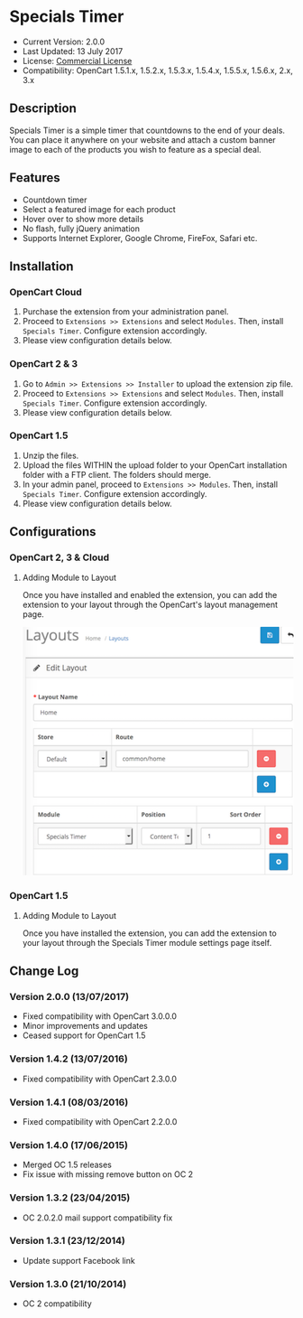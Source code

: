 # Specials Timer

* Current Version: 2.0.0
* Last Updated: 13 July 2017
* License: [Commercial License][1]
* Compatibility: OpenCart 1.5.1.x, 1.5.2.x, 1.5.3.x, 1.5.4.x, 1.5.5.x, 1.5.6.x, 2.x, 3.x


[1]: https://www.marketinsg.com/usage-license

## Description

Specials Timer is a simple timer that countdowns to the end of your deals. You can place it anywhere on your website and attach a custom banner image to each of the products you wish to feature as a special deal.

## Features

* Countdown timer
* Select a featured image for each product
* Hover over to show more details
* No flash, fully jQuery animation
* Supports Internet Explorer, Google Chrome, FireFox, Safari etc.

## Installation

### OpenCart Cloud

1. Purchase the extension from your administration panel.
2. Proceed to `Extensions >> Extensions` and select `Modules`. Then, install `Specials Timer`. Configure extension accordingly.
3. Please view configuration details below.

### OpenCart 2 & 3

1. Go to `Admin >> Extensions >> Installer` to upload the extension zip file.
2. Proceed to `Extensions >> Extensions` and select `Modules`. Then, install `Specials Timer`. Configure extension accordingly.
3. Please view configuration details below.

### OpenCart 1.5

1. Unzip the files.
2. Upload the files WITHIN the upload folder to your OpenCart installation folder with a FTP client. The folders should merge.
3. In your admin panel, proceed to `Extensions >> Modules`. Then, install `Specials Timer`. Configure extension accordingly.
4. Please view configuration details below.

## Configurations

### OpenCart 2, 3 & Cloud

1. Adding Module to Layout

	Once you have installed and enabled the extension, you can add the extension to your layout through the OpenCart's layout management page.

	![Screenshot](images/specials_timer/image-1.png)

### OpenCart 1.5

1. Adding Module to Layout

	Once you have installed the extension, you can add the extension to your layout through the Specials Timer module settings page itself.

## Change Log

### Version 2.0.0 (13/07/2017)
* Fixed compatibility with OpenCart 3.0.0.0
* Minor improvements and updates
* Ceased support for OpenCart 1.5
### Version 1.4.2 (13/07/2016)
* Fixed compatibility with OpenCart 2.3.0.0
### Version 1.4.1 (08/03/2016)
* Fixed compatibility with OpenCart 2.2.0.0
### Version 1.4.0 (17/06/2015)
* Merged OC 1.5 releases
* Fix issue with missing remove button on OC 2
### Version 1.3.2 (23/04/2015)
* OC 2.0.2.0 mail support compatibility fix
### Version 1.3.1 (23/12/2014)
* Update support Facebook link
### Version 1.3.0 (21/10/2014)
* OC 2 compatibility